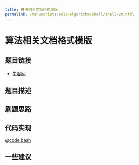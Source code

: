 ```yaml
---
title: 算法相关文档格式模版
permalink: /manuscripts/solo-algorithm/shell/shell-20.html
---
```

# 算法相关文档格式模版

## 题目链接

- [牛客网]()

## 题目描述

## 刷题思路

## 代码实现

@[code bash](@code/algorithm/shell/shell-1.sh)

## 一些建议
